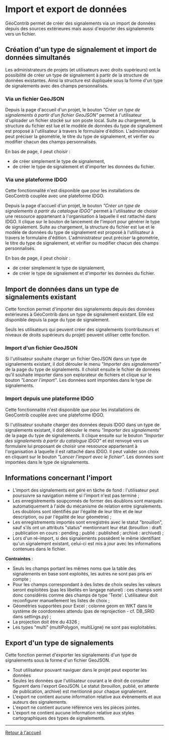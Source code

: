 # Import et export de données

GéoContrib permet de créer des signalements via un import de données depuis des sources extérieures mais aussi d'exporter des signalements vers un fichier.

## Création d'un type de signalement et import de données simultanés

Les administrateurs de projets (et utilisateurs avec droits supérieurs) ont la possibilité de créer un type de signalement à partir de la structure de données existantes. Ainsi la structure est dupliquée sous la forme d'un type de signalements avec des champs personnalisés.

### Via un fichier GeoJSON

Depuis la page d'accueil d'un projet, le bouton _"Créer un type de signalements à partir d'un fichier GeoJSON"_ permet à l'utilisateur d'uploader un fichier stocké sur son poste local. Suite au chargement, la structure du fichier est lue et le modèle de données du type de signalement est proposé à l'utilisateur à travers le formulaire d'édition.
L'administrateur peut préciser la géométrie, le titre du type de signalement, et vérifier ou modifier chacun des champs personnalisés.

En bas de page, il peut choisir :
* de créer simplement le type de signalement,
* de créer le type de signalement et d'importer les données du fichier.

### Via une plateforme IDGO

Cette fonctionnalité n'est disponible que pour les installations de GeoContrib couplée avec une plateforme IDGO.

Depuis la page d'accueil d'un projet, le bouton _"Créer un type de signalements à partir du catalogue IDGO"_ permet à l'utilisateur de choisir une ressource appartenant à l'organisation à laquelle il est rattaché dans IDGO. Il clique sur le bouton de lancement de l'import pour générer le type de signalement. Suite au chargement, la structure du fichier est lue et le modèle de données du type de signalement est proposé à l'utilisateur à travers le formulaire d'édition.
L'administrateur peut préciser la géométrie, le titre du type de signalement, et vérifier ou modifier chacun des champs personnalisés.

En bas de page, il peut choisir :
* de créer simplement le type de signalement,
* de créer le type de signalement et d'importer les données du fichier.

## Import de données dans un type de signalements existant

Cette fonction permet d'importer des signalements depuis des données extérieures à GéoContrib dans un type de signalement existant. Elle est disponible depuis la page du type de signalement.

Seuls les utilisateurs qui peuvent créer des signalements (contributeurs et niveaux de droits supérieurs du projet) peuvent utiliser cette fonction.

### Import d'un fichier GeoJSON

Si l'utilisateur souhaite charger un fichier GeoJSON dans un type de signalements existant, il doit dérouler le menu _"Importer des signalements"_ de la page du type de signalements. Il choisit ensuite le fichier de données qu'il souhaite importer dans son explorateur de fichiers et clique sur le bouton _"Lancer l'import"_. Les données sont importées dans le type de signalements.

### Import depuis une plateforme IDGO

Cette fonctionnalité n'est disponible que pour les installations de GeoContrib couplée avec une plateforme IDGO.

Si l'utilisateur souhaite charger des données depuis IDGO dans un type de signalements existant, il doit dérouler le menu _"Importer des signalements"_ de la page du type de signalements. Il clique ensuite sur le bouton _"Importer des signalements à partir du catalogue IDGO"_ et est renvoyé vers un formulaire lui proposant de choisir une ressource appartenant à l'organisation à laquelle il est rattaché dans IDGO. Il peut valider son choix en cliquant sur le bouton _"Lancer l'import avec le fichier"_. Les données sont importées dans le type de signalements.

## Informations concernant l'import

* L'import des signalements est géré en tâche de fond : l'utilisateur peut poursuivre sa navigation même si l'import n'est pas terminé ;
* Les enregistrements soupçonnés de former des doublons sont marqués automatiquement à l'aide du mécanisme de relation entre signalements. Les doublons sont identifiés par l'égalité de leur titre et de leur description, ou par l'égalité de leur géométrie) ;
* Les enregistrements importés sont enregistrés avec le statut "brouillon", sauf s'ils ont un attributs "status" mentionnant leur état (brouillon : draft ; publication en cours : pending ; publié : published ; archivé : archived) ;
* Lors d'un ré-import, si des signalements possèdent le même identifiant qu'un signalement existant, celui-ci est mis à jour avec les informations contenues dans le fichier.

**Contraintes** :
* Seuls les champs portant les mêmes noms que la table des signalements en base sont exploités, les autres ne sont pas pris en compte ;
* Pour les champs correspondant à des listes de choix seules les valeurs seront exploitées (pas les libellés en langage naturel) : ces champs sont donc considérés comme des champs de type 'Texte'. L'utilisateur doit reconfigurer manuellement les listes de choix ;
* Géométries supportées pour Excel : colonne geom en WKT dans le système de coordonnées attendu (pas de reprojection - cf. DB_SRID dans settings.py) ;
* La projection doit être du 4326 ;
* Les types "multi" (multiPolygon, multiLigne) ne sont pas exploitables.

## Export d'un type de signalements

Cette fonction permet d'exporter les signalements d'un type de signalements sous la forme d'un fichier GeoJSON.
* Tout utilisateur pouvant naviguer dans le projet peut exporter les données
* Seules les données que l'utilisateur courant a le droit de consulter figurent dans l'export GeoJSON. Le statut (brouillon, publié, en attente de publication, archive) est mentionné pour chaque signalement.
* L'export ne contient aucune information relative aux évènements et aux auteurs des signalements.
* L'export ne contient aucune référence vers les pièces jointes.
* L'export ne contient aucune information relative aux styles cartographiques des types de signalements.

---

[Retour à l'accueil](<README.md>)
